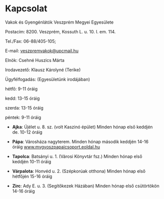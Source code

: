 # Kapcsolat

Vakok és Gyengénlátók Veszprém Megyei Egyesülete

Postacím: 8200. Veszprém, Kossuth L. u. 10. I. em. 114.

Tel./Fax: 06-88/405-105;

E-mail: veszpremvakok@upcmail.hu

Elnök: Csehné Huszics Márta

Irodavezető: Klausz Károlyné (Terike)

Ügyfélfogadás: (Egyesületünk irodájában)

hétfő: 9-11 óráig

kedd: 13-15 óráig

szerda: 13-15 óráig

péntek: 9-11 óráig

- **Ajka**:
Újélet u. 8. sz. (volt Kaszinó épület)
Minden hónap első keddjén de. 10-12 óráig

- **Pápa**:
Városháza nagyterem.
Minden hónap második keddjén 14-16 óráig
www.mvgyoszpapaicsoport.eoldal.hu

- **Tapolca**:
Batsányi u. 1. (Városi Könyvtár fsz.)
Minden hónap első keddjén 10-11 óráig

- **Várpalota**:
Honvéd u. 2. (Szépkorúak otthona)
Minden hónap első hétfőjén 15-16 óráig

- **Zirc**:
Ady E. u. 3. (Segítőkezek Házában)
Minden hónap első csütörtökön 14-16 óráig
